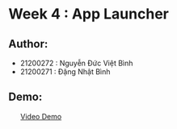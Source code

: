 # Week 4 : App Launcher
## Author: 
- 21200272 : Nguyễn Đức Việt Bình
- 21200271 : Đặng Nhật Bình

## Demo: 
  <ol>
    <a href="https://github.com/VietBinhNe/Android/blob/main/Week4_LaunchApp/demo.mp4">Video Demo</a>
  </ol>
